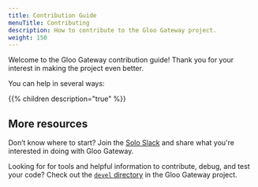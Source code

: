 ```yaml
---
title: Contribution Guide
menuTitle: Contributing
description: How to contribute to the Gloo Gateway project.
weight: 150
---
```


Welcome to the Gloo Gateway contribution guide! Thank you for your interest in making the project even better.

You can help in several ways:

{{% children description="true" %}}

## More resources

Don’t know where to start? Join the [Solo Slack](https://slack.solo.io) and share what you're interested in doing with Gloo Gateway.

Looking for for tools and helpful information to contribute, debug, and test your code? Check out the [`devel` directory](https://github.com/solo-io/gloo/tree/main/devel) in the Gloo Gateway project.
